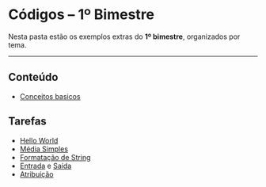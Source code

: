 # Códigos – 1º Bimestre

Nesta pasta estão os exemplos extras do **1º bimestre**, organizados por tema.  

---

## Conteúdo

- [Conceitos basicos](./conceitosBasicos/)

## Tarefas

- [Hello World](./helloWorld/helloWorld.cpp)
- [Média Simples](./mediaSimples/mediaSimples.cpp)
- [Formatação de String](./format_str/format_str.cpp)
- [Entrada](./entrada_saida/entrada.cpp) e [Saída](./entrada_saida/saida.cpp)
- [Atribuição](./atribuicao/atribuicao.cpp)



